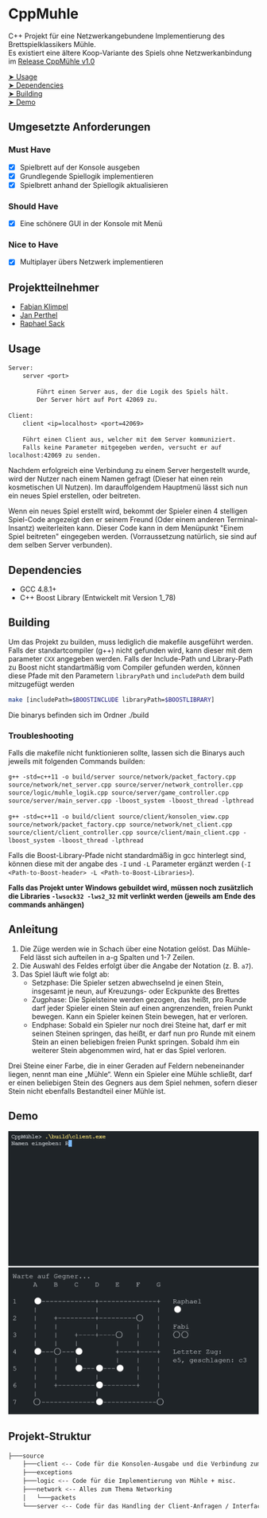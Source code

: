 # CppMuhle

C++ Projekt für eine Netzwerkangebundene Implementierung des Brettspielklassikers Mühle.\
Es existiert eine ältere Koop-Variante des Spiels ohne Netzwerkanbindung im [Release CppMühle v1.0](https://github.com/DHBW-Inf20/CppMuhle/releases/tag/CppMuhle-1.0)

 [➤ Usage](https://github.com/DHBW-Inf20/CppMuhle#user-content-usage)\
 [➤ Dependencies](https://github.com/DHBW-Inf20/CppMuhle#user-content-dependencies)\
 [➤ Building](https://github.com/DHBW-Inf20/CppMuhle#user-content-building)\
 [➤ Demo](https://github.com/DHBW-Inf20/CppMuhle#user-content-demo)

## Umgesetzte Anforderungen

### Must Have

- [x] Spielbrett auf der Konsole ausgeben
- [x] Grundlegende Spiellogik implementieren
- [x] Spielbrett anhand der Spiellogik aktualisieren

### Should Have

- [x] Eine schönere GUI in der Konsole mit Menü

### Nice to Have

- [x] Multiplayer übers Netzwerk implementieren

## Projektteilnehmer

- [Fabian Klimpel](https://github.com/FabiKl)
- [Jan Perthel](https://github.com/jan510)
- [Raphael Sack](https://github.com/Raqhael)

## Usage

```plain
Server:
    server <port>

        Führt einen Server aus, der die Logik des Spiels hält.
        Der Server hört auf Port 42069 zu.

Client:
    client <ip=localhost> <port=42069>

    Führt einen Client aus, welcher mit dem Server kommuniziert. 
    Falls keine Parameter mitgegeben werden, versucht er auf localhost:42069 zu senden.
```

Nachdem erfolgreich eine Verbindung zu einem Server hergestellt wurde, wird der Nutzer nach einem Namen gefragt (Dieser hat einen rein kosmetischen UI Nutzen). Im darauffolgendem Hauptmenü lässt sich nun ein neues Spiel erstellen, oder beitreten.

Wenn ein neues Spiel erstellt wird, bekommt der Spieler einen 4 stelligen Spiel-Code angezeigt den er seinem Freund (Oder einem anderen Terminal-Insantz) weiterleiten kann. Dieser Code kann in dem Menüpunkt "Einem Spiel beitreten" eingegeben werden. (Vorraussetzung natürlich, sie sind auf dem selben Server verbunden).

## Dependencies

- GCC 4.8.1+
- C++ Boost Library (Entwickelt mit Version 1_78)

## Building

Um das Projekt zu builden, muss lediglich die makefile ausgeführt werden.
Falls der standartcompiler (g++) nicht gefunden wird, kann dieser mit dem parameter `CXX` angegeben werden.
Falls der Include-Path und Library-Path zu Boost nicht standartmäßig vom Compiler gefunden werden, können diese Pfade mit den Parametern `libraryPath` und `includePath` dem build mitzugefügt werden

```bash
make [includePath=$BOOSTINCLUDE libraryPath=$BOOSTLIBRARY]
```

Die binarys befinden sich im Ordner ./build

### Troubleshooting

Falls die makefile nicht funktionieren sollte, lassen sich die Binarys auch jeweils mit folgenden Commands builden:

```shell
g++ -std=c++11 -o build/server source/network/packet_factory.cpp source/network/net_server.cpp source/server/network_controller.cpp source/logic/muhle_logik.cpp source/server/game_controller.cpp source/server/main_server.cpp -lboost_system -lboost_thread -lpthread

g++ -std=c++11 -o build/client source/client/konsolen_view.cpp source/network/packet_factory.cpp source/network/net_client.cpp source/client/client_controller.cpp source/client/main_client.cpp -lboost_system -lboost_thread -lpthread
```

Falls die Boost-Library-Pfade nicht standardmäßig in gcc hinterlegt sind, können diese mit der angabe des `-I` und `-L` Parameter ergänzt werden (`-I <Path-to-Boost-header> -L <Path-to-Boost-Libraries>`).

**Falls das Projekt unter Windows gebuildet wird, müssen noch zusätzlich die Libraries `-lwsock32 -lws2_32` mit verlinkt werden (jeweils am Ende des commands anhängen)**

## Anleitung

1. Die Züge werden wie in Schach über eine Notation gelöst. Das Mühle-Feld lässt sich aufteilen in a-g Spalten und 1-7 Zeilen.
2. Die Auswahl des Feldes erfolgt über die Angabe der Notation (z. B. `a7`).
3. Das Spiel läuft wie folgt ab:
    - Setzphase: Die Spieler setzen abwechselnd je einen Stein, insgesamt je neun, auf Kreuzungs- oder Eckpunkte des Brettes
    - Zugphase: Die Spielsteine werden gezogen, das heißt, pro Runde darf jeder Spieler einen Stein auf einen angrenzenden, freien Punkt bewegen. Kann ein Spieler keinen Stein bewegen, hat er verloren.
    - Endphase: Sobald ein Spieler nur noch drei Steine hat, darf er mit seinen Steinen springen, das heißt, er darf nun pro Runde mit einem Stein an einen beliebigen freien Punkt springen. Sobald ihm ein weiterer Stein abgenommen wird, hat er das Spiel verloren.

Drei Steine einer Farbe, die in einer Geraden auf Feldern nebeneinander liegen, nennt man eine „Mühle“. Wenn ein Spieler eine Mühle schließt, darf er einen beliebigen Stein des Gegners aus dem Spiel nehmen, sofern dieser Stein nicht ebenfalls Bestandteil einer Mühle ist.

## Demo

![GIF Demo](.github/demo/MuhleGif.gif)
![Screenshot In Game](.github/demo/Screenshot-1.png)

## Projekt-Struktur

```bash
├───source 
    ├───client <-- Code für die Konsolen-Ausgabe und die Verbindung zum Server
    ├───exceptions 
    ├───logic <-- Code für die Implementierung von Mühle + misc.
    ├───network <-- Alles zum Thema Networking
    │   └───packets
    └───server <-- Code für das Handling der Client-Anfragen / Interface zwischen Spieler und Spiel
```

